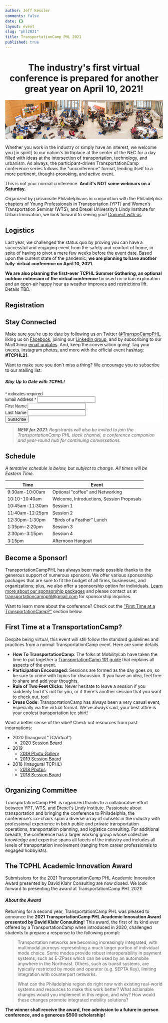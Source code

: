 ```yaml
---
author: Jeff Kessler
comments: false
date: {}
layout: event
slug: "phl2021"
title: TransportationCamp PHL 2021
published: true
---
```

<h1><center>The industry's first virtual conference is prepared for another great year on April 10, 2021!</center></h1>

![Scenes from TransportationCamp PHL 2019](/events/phl2018/Scenes%20from%20TCPHL18.jpg)

Whether you work in the industry or simply have an interest, we welcome you [in spirit] to our nation's birthplace at the center of the NEC for a day filled with ideas at the intersection of transportation, technology, and urbanism. As always, the participant-driven TransportationCamp conference series follows the "unconference" format, lending itself to a more pertinent, thought-provoking, and active event.

This is not your normal conference. **And it's NOT some webinars on a Saturday.**

Organized by passionate Philadelphians in conjunction with the Philadelphia chapters of Young Professionals in Transportation (YPT) and Women’s Transportation Seminar (WTS), and Drexel University’s Lindy Institute for Urban Innovation, we look forward to seeing you! [Connect with us](#connect)

## <a name="Logistics"></a> Logistics

Last year, we challenged the status quo by proving you can have a successful and engaging event from the safety and comfort of home, in spite of having to pivot a mere few weeks before the event date. Based upon the current state of the pandemic, **we are planning to have another fully-virtual conference on April 10, 2021**.

**We are also planning the first-ever TCPHL Summer Gathering, an optional outdoor extension of the virtual conference** focused on urban exploration and an open-air happy hour as weather improves and restrictions lift. Details TBD.

<!------## *[<center> Are you, or do you know, a student? Learn about the TCPHL Academic Innovation Award (DEADLINE EXTENDED TO MARCH 15 DUE TO RECENT STORMS)</center>](#scholarship)*---->

## <a name="registration"></a> Registration


<div id="eventbrite-widget-container-140603768657"></div>

<script src="https://www.eventbrite.com/static/widgets/eb_widgets.js"></script>

<script type="text/javascript">
    var exampleCallback = function() {
        console.log('Order complete!');
    };

    window.EBWidgets.createWidget({
        // Required
        widgetType: 'checkout',
        eventId: '140603768657',
        iframeContainerId: 'eventbrite-widget-container-140603768657',

        // Optional
        iframeContainerHeight: 425,  // Widget height in pixels. Defaults to a minimum of 425px if not provided
        onOrderComplete: exampleCallback  // Method called when an order has successfully completed
    });
</script>



##  <a name="connect"></a> Stay Connected

Make sure you're up to date by following us on Twitter [@TranspoCampPHL](https://twitter.com/TranspoCampPHL), liking us on [Facebook](http://facebook.com/TranspoCamp-PHL), joining our [LinkedIn group](https://www.linkedin.com/groups/8652914/), and by subscribing to our MailChimp [email updates](http://eepurl.com/c8tKwH). And, keep the conversation going! Tag your tweets, instagram photos, and more with the official event hashtag: **#TCPHL21**.


Want to make sure you don't miss a thing? We encourage you to subscribe to our mailing list:

<!-- Begin MailChimp Signup Form -->
<link href="//cdn-images.mailchimp.com/embedcode/classic-10_7.css" rel="stylesheet" type="text/css">
<style type="text/css">
	#mc_embed_signup{background:#fff; clear:left; font:14px Helvetica,Arial,sans-serif; }
	/* Add your own MailChimp form style overrides in your site stylesheet or in this style block.
	   We recommend moving this block and the preceding CSS link to the HEAD of your HTML file. */
</style>
<div id="mc_embed_signup">
<form action="https://transportationcamp.us16.list-manage.com/subscribe/post?u=107afa43a0eb0b24c856a920d&amp;id=2063a25409" method="post" id="mc-embedded-subscribe-form" name="mc-embedded-subscribe-form" class="validate" target="_blank" novalidate>
    <div id="mc_embed_signup_scroll">
	<h5>Stay Up to Date with TCPHL!</h5>
<div class="indicates-required"><span class="asterisk">*</span> indicates required</div>
<div class="mc-field-group">
	<label for="mce-EMAIL">Email Address  <span class="asterisk">*</span>
</label>
	<input type="email" value="" name="EMAIL" class="required email" id="mce-EMAIL">
</div>
<div class="mc-field-group">
	<label for="mce-FNAME">First Name </label>
	<input type="text" value="" name="FNAME" class="" id="mce-FNAME">
</div>
<div class="mc-field-group">
	<label for="mce-LNAME">Last Name </label>
	<input type="text" value="" name="LNAME" class="" id="mce-LNAME">
</div>
	<div id="mce-responses" class="clear">
		<div class="response" id="mce-error-response" style="display:none"></div>
		<div class="response" id="mce-success-response" style="display:none"></div>
	</div>    <!-- real people should not fill this in and expect good things - do not remove this or risk form bot signups-->
    <div style="position: absolute; left: -5000px;" aria-hidden="true"><input type="text" name="b_107afa43a0eb0b24c856a920d_2063a25409" tabindex="-1" value=""></div>
    <div class="clear"><input type="submit" value="Subscribe" name="subscribe" id="mc-embedded-subscribe" class="button"></div>
    </div>
</form>
</div>
<script type='text/javascript' src='//s3.amazonaws.com/downloads.mailchimp.com/js/mc-validate.js'></script><script type='text/javascript'>(function($) {window.fnames = new Array(); window.ftypes = new Array();fnames[0]='EMAIL';ftypes[0]='email';fnames[1]='FNAME';ftypes[1]='text';fnames[2]='LNAME';ftypes[2]='text';}(jQuery));var $mcj = jQuery.noConflict(true);</script>
<!--End mc_embed_signup-->


> ***NEW for 2021**: Registrants will also be invited to join the TransportationCamp PHL slack channel, a conference companion and year-round hub for continuing conversations.*


## <a name="schedule"></a> Schedule

*A tentative schedule is below, but subject to change. All times will be Eastern Time.*

| Time | Event |
|------|------|
| 9:30am-10:00am | Optional "coffee" and Networking |
| 10:10-10:40am | Welcome, Introductions, Session Proposals |
| 10:45am-11:30am | Session 1
| 11:40am-12:25pm | Session 2
| 12:30pm-1:30pm | "Birds of a Feather" Lunch
| 1:35pm-2:20pm | Session 3
| 2:30pm-3:15pm | Session 4
| 3:15pm | Afternoon Hangout

## Become a Sponsor!

TransportationCampPHL has always been made possible thanks to the generous support of numerous sponsors. We offer various sponsorship packages that are sure to fit the budget of all firms, businesses, and organizations; plus, we also offer a sponsorship option for individuals. [Learn more about our sponsorship packages](http://transportationcamp.org/events/phl2021/TCPHL_SponsorshipFlyer_2021_FINAL%20WEB.pdf) and please contact us at [transportationcampphl@gmail.com](mailto:transportationcampphl@gmail.com) for sponsorship inquiries.

Want to learn more about the conference? Check out the ["First Time at a TransportationCamp?"](#firsttime) section below.

## <a name="firsttime"></a> First Time at a TransportationCamp?

Despite being virtual, this event will still follow the standard guidelines and practices from a normal TransportationCamp event. Here are some details.

- **How To TransportationCamp**: The folks at MobilityLab have taken the time to put together a [TransportationCamp 101 guide](http://transportationcamp.org/2011/02/how-transportationcamp-works-the-essential-guide/) that explains all aspects of the event.
- **Participation Encouraged**: Sessions are formed as the day goes on, so be sure to come with topics for discussion. If you have an idea, feel free to share and add your thoughts.
- **Rule of Two <s>Feet</s> Clicks:** Never hesitate to leave a session if you suddenly find it's not for you, or if there's another session that you want to check out, too!
- **Dress Code**: TransportationCamp has always been a very casual event, especially via the virtual format. We've always said, your best attire is your coolest transportation tee shirt!

Want a better sense of the vibe? Check out resources from past incarnations:

- 2020 (Inaugural "TCVirtual")
	- [2020 Session Board](https://bit.ly/tcphl20board)
- 2019
	- [2019 Photo Gallery](https://flic.kr/s/aHsmhQCQbL)
	- [2019 Session Board](https://tinyurl.com/tcphl19board)
- 2018 (Inaugural TCPHL)
	- [2018 Photos](https://flic.kr/s/aHsmhQCQbL)
	- [2018 Session Board](https://docs.google.com/spreadsheets/d/e/2PACX-1vSmc891MrEUuYGkoGbz-4xh_KUo5YVFy4M_eoyKvjtv0GVM2dgBzDDEioXKhmHD_PGFz1jvsELOD9E8/pubhtml?gid=0&single=true)


## Organizing Committee

TransportationCamp PHL is organized thanks to a collaborative effort between YPT, WTS, and Drexel's Lindy Institute. Passionate about transportation and bringing the conference to Philadelphia, the conference's co-chairs span a diverse array of subsets in the industry with professional experience in both public and private transportation operations, transportation planning, and logistics consulting. For additional breadth, the conference has a larger working group whose collective knowledge and expertise spans all facets of the industry and includes all levels of transportation involvement (ranging from career professionals to engaged hobbyists).


## <a name="scholarship"></a> The TCPHL Academic Innovation Award

Submissions for the 2021 TransportationCamp PHL Academic Innovation Award presented by David Klahr Consulting are now closed. We look forward to presenting the award at TransportationCamp PHL 2021!

#### *About the Award*

Returning for a second year, TransportationCamp PHL was pleased to announce the **2021 TransportationCamp PHL Academic Innovation Award presented by David Klahr Consulting**! This award, the first of its kind ever offered by a TransportationCamp when introduced in 2020, challenged students to prepare a response to the following prompt:

> Transportation networks are becoming increasingly integrated, with multimodal journeys representing a much larger portion of individual mode choice. Some modes provide robust interoperability in payment systems, such as E-ZPass which can be used by an automobile anywhere in the Northeast. Others, such as transit systems, are typically restricted by mode and operator (e.g. SEPTA Key), limiting integration with counterpart networks.
> 
> What can the Philadelphia region do right now with existing real-world systems and resources to make this work better?  What actionable changes would you implement in this region, and why? How would these changes promote integrated mobility solutions?

**The winner shall receive the award, free admission to a future in-person conference, and a generous $500 scholarship!**

